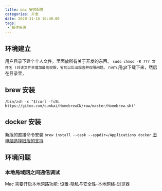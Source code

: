 ```yaml
---
title: mac 安装配置
categories: 开发
date: 2020-11-16 16:40:00
tags: 
 - 操作系统
---
```


## 环境建立
用户目录下建个个人文件，里面放所有关于开发的东西。
`sudo chmod -R 777 文件名 (对该文件夹增加最高权限，省的以后出现各种权限问题。` 
nvm 用git下载下来，然后在目录里，

## brew 安装
`/bin/zsh -c "$(curl -fsSL https://gitee.com/cunkai/HomebrewCN/raw/master/Homebrew.sh)"`
## docker 安装
新版的直接命令安装 `brew install --cask --appdir=/Applications docker`
[旧电脑选择旧版的支持](https://docs.docker.com/desktop/release-notes/#docker-desktop-450)

## 环境问题

### 本地局域网之间通信调试
Mac 需要开启本地网路功能: 设置-隐私与安全性-本地网络-浏览器
